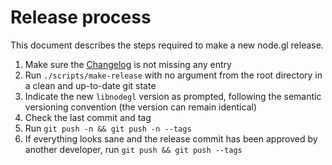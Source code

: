# Release process

This document describes the steps required to make a new node.gl release.

1. Make sure the [Changelog](/CHANGELOG.md) is not missing any entry
2. Run `./scripts/make-release` with no argument from the root directory in a
   clean and up-to-date git state
3. Indicate the new `libnodegl` version as prompted, following the semantic
   versioning convention (the version can remain identical)
4. Check the last commit and tag
5. Run `git push -n && git push -n --tags`
6. If everything looks sane and the release commit has been approved by another
   developer, run `git push && git push --tags`
